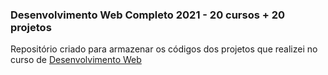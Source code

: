 ### Desenvolvimento Web Completo 2021 - 20 cursos + 20 projetos 

Repositório criado para armazenar os códigos dos projetos que realizei no curso de <a href="https://www.udemy.com/course/web-completo/">Desenvolvimento Web</a>

